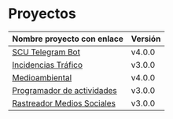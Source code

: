 # Proyectos

| Nombre proyecto con enlace                                                         | Versión |
|------------------------------------------------------------------------------------|---------|
| [SCU Telegram Bot](https://github.com/Test-Driven-Robins/scu-telegram-bot)                  | v4.0.0  |
| [Incidencias Tráfico](https://github.com/RakutenTeam/IncidenciasTrafico)           | v3.0.0  |
| [Medioambiental](https://github.com/medioambiental-tdd/medioambiental)             | v4.0.0  |
| [Programador de actividades](https://github.com/TaskingWorld/QAProject)            | v3.0.0  |
| [Rastreador Medios Sociales](https://github.com/Rastreador-medios-sociales/Scanner)| v3.0.0  |

